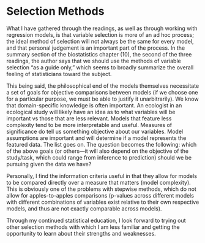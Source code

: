 # Selection Methods

What I have gathered through the readings, as well as through working with regression models, is that variable selection is more of an ad hoc process; the ideal method of selection will not always be the same for every model, and that personal judgement is an important part of the process. In the summary section of the biostatistics chapter (10), the second of the three readings, the author says that we should use the methods of variable selection “as a guide only,” which seems to broadly summarize the overall feeling of statisticians toward the subject.

This being said, the philosophical end of the models themselves necessitate a set of goals for objective comparisons between models (if we choose one for a particular purpose, we must be able to justify it unarbitrarily). We know that domain-specific knowledge is often important. An ecologist in an ecological study will likely have an idea as to what variables will be important vs those that are less relevant. Models that feature less complexity tend to be more interpretable and useful. Measures of significance do tell us something objective about our variables. Model assumptions are important and will determine if a model represents the featured data. The list goes on. The question becomes the following: which of the above goals (or others—it will also depend on the objective of the study/task, which could range from inference to prediction) should we be pursuing given the data we have?

Personally, I find the information criteria useful in that they allow for models to be compared directly over a measure that matters (model complexity). This is obviously one of the problems with stepwise methods, which do not allow for apples-to-apples comparisons (p-values across different models with different combinations of variables exist relative to their own respective models, and thus are not exactly comparable across models). 

Through my continued statistical education, I look forward to trying out other selection methods with which I am less familiar and getting the opportunity to learn about their strengths and weaknesses. 

